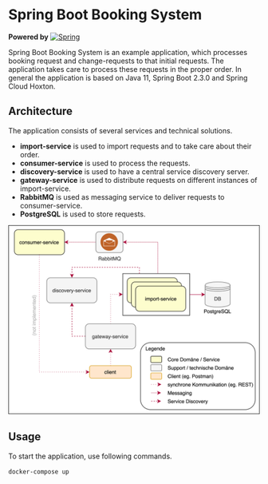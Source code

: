 # Spring Boot Booking System
**Powered by** 
<a href="https://spring.io">
<img src="https://spring.io/images/spring-logo-9146a4d3298760c2e7e49595184e1975.svg" alt="Spring" width="90px">
</a>

Spring Boot Booking System is an example application, which processes booking request and change-requests to that initial requests.
The application takes care to process these requests in the proper order.
In general the application is based on Java 11, Spring Boot 2.3.0 and Spring Cloud Hoxton.

## Architecture

The application consists of several services and technical solutions.
- **import-service** is used to import requests and to take care about their order.
- **consumer-service** is used to process the requests.
- **discovery-service** is used to have a central service discovery server.
- **gateway-service** is used to distribute requests on different instances of import-service.
- **RabbitMQ** is used as messaging service to deliver requests to consumer-service.
- **PostgreSQL** is used to store requests.

<img src="https://github.com/lhaidacher/spring-boot-booking-system/blob/master/files/images/architecture.png?raw=true" alt="Architecture" width="600px">

## Usage
To start the application, use following commands.

```bat
docker-compose up
```
